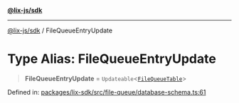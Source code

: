 [**@lix-js/sdk**](../README.md)

***

[@lix-js/sdk](../README.md) / FileQueueEntryUpdate

# Type Alias: FileQueueEntryUpdate

> **FileQueueEntryUpdate** = `Updateable`\<[`FileQueueTable`](FileQueueTable.md)\>

Defined in: [packages/lix-sdk/src/file-queue/database-schema.ts:61](https://github.com/opral/monorepo/blob/0c842a72d3025295846c020e08a97bf5148757a1/packages/lix-sdk/src/file-queue/database-schema.ts#L61)
